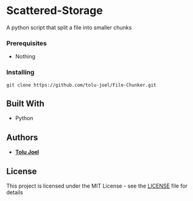 # Scattered-Storage
 A python script that split a file into smaller chunks

### Prerequisites

* Nothing

### Installing

```
git clone https://github.com/tolu-joel/File-Chunker.git
```

## Built With
* Python

## Authors

* [**Tolu Joel**](https://twitter.com/tolu_joel_)

## License

This project is licensed under the MIT License - see the [LICENSE](LICENSE) file for details